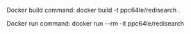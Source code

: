 Docker build command: docker build -t ppc64le/redisearch .

Docker run command:
		docker run --rm -it  ppc64le/redisearch
